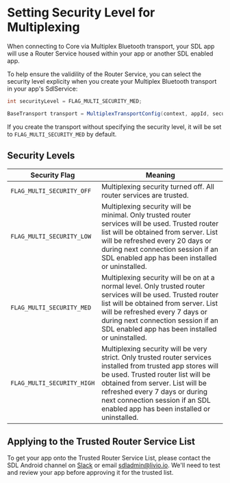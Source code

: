 # Setting Security Level for Multiplexing

When connecting to Core via Multiplex Bluetooth transport, your SDL app will use a Router Service housed within your app or another SDL enabled app.

To help ensure the validility of the Router Service, you can select the security level explicity when you create your Multiplex Bluetooth transport in your app's SdlService:

```java
int securityLevel = FLAG_MULTI_SECURITY_MED;

BaseTransport transport = MultiplexTransportConfig(context, appId, securityLevel);
```

If you create the transport without specifying the security level, it will be set to `FLAG_MULTI_SECURITY_MED` by default.

## Security Levels

Security Flag   | Meaning
------------|------------------------------------------------------------
`FLAG_MULTI_SECURITY_OFF`       | Multiplexing security turned off. All router services are trusted.
`FLAG_MULTI_SECURITY_LOW`  | Multiplexing security will be minimal. Only trusted router services will be used. Trusted router list will be obtained from server. List will be refreshed every 20 days or during next connection session if an SDL enabled app has been installed or uninstalled. 
`FLAG_MULTI_SECURITY_MED`     | Multiplexing security will be on at a normal level. Only trusted router services will be used. Trusted router list will be obtained from server. List will be refreshed every 7 days or during next connection session if an SDL enabled app has been installed or uninstalled.
`FLAG_MULTI_SECURITY_HIGH`	| Multiplexing security will be very strict. Only trusted router services installed from trusted app stores will be used. Trusted router list will be obtained from server. List will be refreshed every 7 days or during next connection session if an SDL enabled app has been installed or uninstalled.

## Applying  to the Trusted Router Service List
To get your app onto the Trusted Router Service List, please contact the SDL Android channel on [Slack](http://slack.smartdevicelink.com) or email [sdladmin@livio.io](mailto:sdladmin@livio.io). We'll need to test and review your app before approving it for the trusted list.

